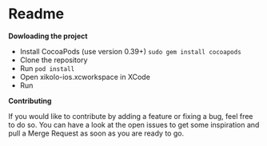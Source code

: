 # Readme

**Dowloading the project**

- Install CocoaPods (use version 0.39+) `sudo gem install cocoapods`
- Clone the repository
- Run `pod install`
- Open xikolo-ios.xcworkspace in XCode
- Run

**Contributing**

If you would like to contribute by adding a feature or fixing a bug, feel free to do so. You can have a look at the open issues to get some inspiration and pull a Merge Request as soon as you are ready to go.
